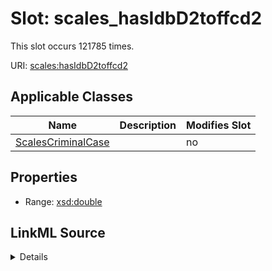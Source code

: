 

# Slot: scales_hasIdbD2toffcd2




This slot occurs 121785 times.


URI: [scales:hasIdbD2toffcd2](http://schemas.scales-okn.org/rdf/scales#hasIdbD2toffcd2)



<!-- no inheritance hierarchy -->





## Applicable Classes

| Name | Description | Modifies Slot |
| --- | --- | --- |
| [ScalesCriminalCase](../classes/ScalesCriminalCase.md) |  |  no  |







## Properties

* Range: [xsd:double](http://www.w3.org/2001/XMLSchema#double)







## LinkML Source

<details>

```yaml
name: scales_hasIdbD2toffcd2
from_schema: okns:scales-kg
rank: 1000
slot_uri: scales:hasIdbD2toffcd2
alias: scales_hasIdbD2toffcd2
domain_of:
- scales_CriminalCase
range: double

```
</details>